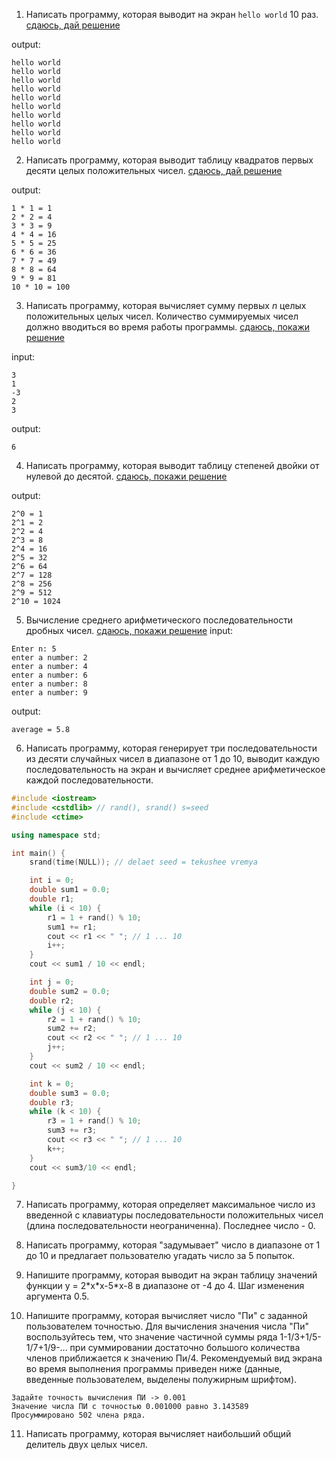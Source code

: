 
1. Написать программу, которая выводит на экран `hello world` 10 раз. [сдаюсь, дай решение](./helloworld.cpp)

output:
```
hello world
hello world
hello world
hello world
hello world
hello world
hello world
hello world
hello world
hello world
```

2. Написать программу, которая выводит таблицу квадратов первых десяти целых положительных чисел. [сдаюсь, дай решение](./square.cpp)

output:
```
1 * 1 = 1
2 * 2 = 4
3 * 3 = 9
4 * 4 = 16
5 * 5 = 25
6 * 6 = 36
7 * 7 = 49
8 * 8 = 64
9 * 9 = 81
10 * 10 = 100
```

3. Написать программу, которая вычисляет сумму первых *n* целых положительных целых чисел. Количество суммируемых чисел должно вводиться во время работы программы.  [сдаюсь, покажи решение](./sum.cpp)

input:
```
3
1
-3
2
3
```
output:
```
6
```

4. Написать программу, которая выводит таблицу степеней двойки от нулевой до десятой. [сдаюсь, покажи решение](./pow2.cpp)

output:
```
2^0 = 1
2^1 = 2
2^2 = 4
2^3 = 8
2^4 = 16
2^5 = 32
2^6 = 64
2^7 = 128
2^8 = 256
2^9 = 512
2^10 = 1024
```

5. Вычисление среднего арифметического последовательности дробных чисел. [сдаюсь, покажи решение](./average.cpp)
input:
```
Enter n: 5
enter a number: 2
enter a number: 4
enter a number: 6
enter a number: 8
enter a number: 9
```
output:
```
average = 5.8
```

6. Написать программу, которая генерирует три последовательности из десяти случайных чисел в диапазоне от 1 до 10, выводит каждую последовательность на экран и вычисляет среднее арифметическое каждой последовательности.
```cpp
#include <iostream>
#include <cstdlib> // rand(), srand() s=seed
#include <ctime>

using namespace std;

int main() {
	srand(time(NULL)); // delaet seed = tekushee vremya

	int i = 0;
	double sum1 = 0.0;
	double r1;
	while (i < 10) {
		r1 = 1 + rand() % 10;
		sum1 += r1;
		cout << r1 << " "; // 1 ... 10
		i++;
	}
	cout << sum1 / 10 << endl;

	int j = 0;
	double sum2 = 0.0;
	double r2;
	while (j < 10) {
		r2 = 1 + rand() % 10;
		sum2 += r2;
		cout << r2 << " "; // 1 ... 10
		j++;
	}
	cout << sum2 / 10 << endl;

	int k = 0;
	double sum3 = 0.0;
	double r3;
	while (k < 10) {
		r3 = 1 + rand() % 10;
		sum3 += r3;
		cout << r3 << " "; // 1 ... 10
		k++;
	}
	cout << sum3/10 << endl;

}
```
7. Написать программу, которая определяет максимальное число из введенной с клавиатуры последовательности положительных чисел (длина последовательности неограниченна). Последнее число - 0.

8. Написать программу, которая "задумывает" число в диапазоне от 1 до 10 и предлагает пользователю угадать число за 5 попыток.

9. Напишите программу, которая выводит на экран таблицу значений функции у = 2\*х\*x-5\*х-8 в диапазоне от -4 до 4. Шаг изменения аргумента 0.5.

10. Напишите программу, которая вычисляет число "Пи" с заданной пользователем точностью. Для вычисления значения числа "Пи" воспользуйтесь тем, что значение частичной суммы ряда 1-1/3+1/5-1/7+1/9-... при суммировании достаточно большого количества членов приближается к значению Пи/4. Рекомендуемый вид экрана во время выполнения программы приведен ниже (данные, введенные пользователем, выделены полужирным шрифтом).

```
Задайте точность вычисления ПИ -> 0.001
Значение числа ПИ с точностью 0.001000 равно 3.143589
Просуммировано 502 члена ряда.
```

11. Написать программу, которая вычисляет наибольший общий делитель двух целых чисел. 


